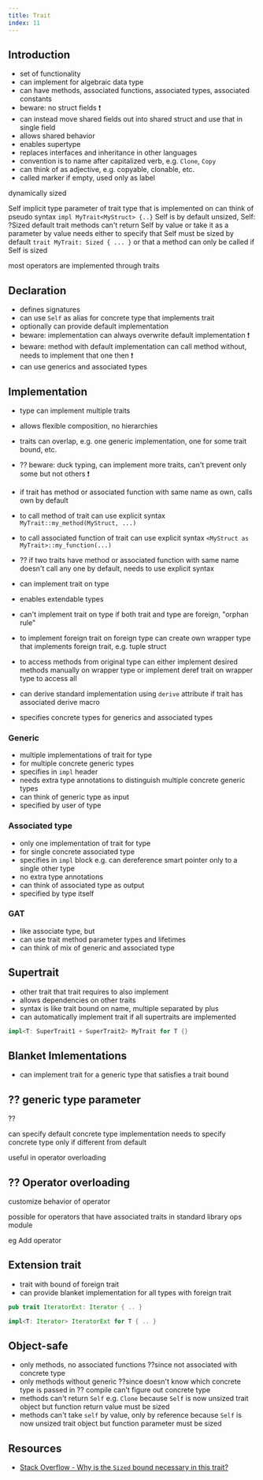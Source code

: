 ```yaml
---
title: Trait
index: 11
---
```


## Introduction

- set of functionality
- can implement for algebraic data type
- can have methods, associated functions, associated types, associated constants
- beware: no struct fields ❗️
- can instead move shared fields out into shared struct and use that in single field
- allows shared behavior
- enables supertype
- replaces interfaces and inheritance in other languages
- convention is to name after capitalized verb, e.g. `Clone`, `Copy`
- can think of as adjective, e.g. copyable, clonable, etc.
- called marker if empty, used only as label

dynamically sized

Self
implicit type parameter of trait
type that is implemented on
can think of pseudo syntax `impl MyTrait<MyStruct> {..}`
Self is by default unsized, Self: ?Sized
default trait methods can't return Self by value or take it as a parameter by value
needs either to specify that Self must be sized by default `trait MyTrait: Sized { ... }`
or that a method can only be called if Self is sized

most operators are implemented through traits



## Declaration

- defines signatures
- can use `Self` as alias for concrete type that implements trait
- optionally can provide default implementation
- beware: implementation can always overwrite default implementation ❗️
- beware: method with default implementation can call method without, needs to implement that one then ❗️
- can use generics and associated types



## Implementation

- type can implement multiple traits
- allows flexible composition, no hierarchies
- traits can overlap, e.g. one generic implementation, one for some trait bound, etc.
- ?? beware: duck typing, can implement more traits, can't prevent only some but not others ❗️

- if trait has method or associated function with same name as own, calls own by default
- to call method of trait can use explicit syntax `MyTrait::my_method(MyStruct, ...)`
- to call associated function of trait can use explicit syntax `<MyStruct as MyTrait>::my_function(...)`
- ?? if two traits have method or associated function with same name doesn't call any one by default, needs to use explicit syntax

- can implement trait on type
- enables extendable types
- can't implement trait on type if both trait and type are foreign, "orphan rule"
- to implement foreign trait on foreign type can create own wrapper type that implements foreign trait, e.g. tuple struct
- to access methods from original type can either implement desired methods manually on wrapper type or implement deref trait on wrapper type to access all
- can derive standard implementation using `derive` attribute if trait has associated derive macro
- specifies concrete types for generics and associated types

### Generic

- multiple implementations of trait for type
- for multiple concrete generic types
- specifies in `impl` header
- needs extra type annotations to distinguish multiple concrete generic types
- can think of generic type as input
- specified by user of type

### Associated type

- only one implementation of trait for type
- for single concrete associated type
- specifies in `impl` block
e.g. can dereference smart pointer only to a single other type
- no extra type annotations
- can think of associated type as output
- specified by type itself

### GAT

- like associate type, but
- can use trait method parameter types and lifetimes
- can think of mix of generic and associated type



## Supertrait

- other trait that trait requires to also implement
- allows dependencies on other traits
- syntax is like trait bound on name, multiple separated by plus
- can automatically implement trait if all supertraits are implemented

```rs
impl<T: SuperTrait1 + SuperTrait2> MyTrait for T {}
```



## Blanket Imlementations

- can implement trait for a generic type that satisfies a trait bound



## ?? generic type parameter

??
 
can specify default concrete type
implementation needs to specify concrete type only if different from default

useful in operator overloading



## ?? Operator overloading

customize behavior of operator

possible for operators that have associated traits in standard library ops module

eg Add operator



## Extension trait

- trait with bound of foreign trait
- can provide blanket implementation for all types with foreign trait

```rs
pub trait IteratorExt: Iterator { .. }

impl<T: Iterator> IteratorExt for T { .. }
```



## Object-safe

- only methods, no associated functions
??since not associated with concrete type
- only methods without generic
??since doesn't know which concrete type is passed in
?? compile can't figure out concrete type
- methods can't return `Self`
e.g. `Clone`
because `Self` is now unsized trait object but function return value must be sized
- methods can't take `self` by value, only by reference
because `Self` is now unsized trait object but function parameter must be sized



## Resources

- [Stack Overflow - Why is the `Sized` bound necessary in this trait?](https://stackoverflow.com/a/30941589/2607891)
